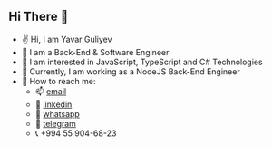 ## Hi There :wave:

- :v: Hi, I am Yavar Guliyev
- :palm_tree: I am a Back-End & Software Engineer
- :eyes: I am interested in JavaScript, TypeScript and C# Technologies
- :office: Currently, I am working as a NodeJS Back-End Engineer
- :iphone: How to reach me: 
  - :mailbox: [email](guliyev.yavar@gmail.com)
  - :link: [linkedin](https://www.linkedin.com/in/yavarguliyev10/)
  - :link: [whatsapp](https://wa.me/36702023270)
  - :link: [telegram](@yavarguliyev)
  - :telephone_receiver: +994 55 904-68-23
